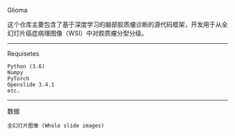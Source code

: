 Glioma

这个仓库主要包含了基于深度学习的脑部胶质瘤诊断的源代码框架，开发用于从全幻灯片癌症病理图像（WSI）中对胶质瘤分型分级。
______________________________________________________________________________________________________________
Requisetes

	Python (3.6)
	Numpy
	PyTorch
	Openslide 3.4.1
	etc.
______________________________________________________________________________________________________________
数据

	全幻灯片图像 (Whole slide images)




